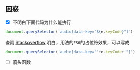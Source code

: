 ## 困惑

-[x] 不明白下面代码为什么能执行
```JavaScript
document.querySelector(`audio[data-key="${e.keyCode}"]`)
```
查阅 [Stackoverflow](http://stackoverflow.com/questions/41291052/whats-wrong-with-queryselector) 明白，用法的`ES6`的占位符效果，可以写成

```javascript
document.querySelector('audio[data-key="'+e.keyCode+'"]')
```



-[ ] ​箭头函数

